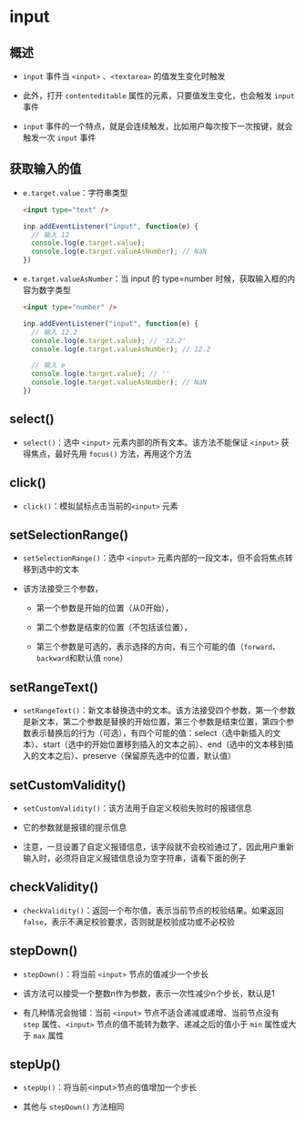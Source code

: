 # input

## 概述

+ `input` 事件当 `<input>` 、`<textarea>` 的值发生变化时触发

+ 此外，打开 `contenteditable` 属性的元素，只要值发生变化，也会触发 `input` 事件

+ `input` 事件的一个特点，就是会连续触发，比如用户每次按下一次按键，就会触发一次 `input` 事件

## 获取输入的值

+ `e.target.value`：字符串类型

    ```html
    <input type="text" />
    ```

    ```js
    inp.addEventListener("input", function(e) {
      // 输入 12
      console.log(e.target.value);
      console.log(e.target.valueAsNumber); // NaN
    })
    ```

+ `e.target.valueAsNumber`：当 input 的 type=number 时候，获取输入框的内容为数字类型

    ```html
    <input type="number" />
    ```

    ```js
    inp.addEventListener("input", function(e) {
      // 输入 12.2
      console.log(e.target.value); // '12.2'
      console.log(e.target.valueAsNumber); // 12.2

      // 输入 e
      console.log(e.target.value); // ''
      console.log(e.target.valueAsNumber); // NaN
    })
    ```

## select()

+ `select()`：选中 `<input>` 元素内部的所有文本。该方法不能保证 `<input>` 获得焦点，最好先用 `focus()` 方法，再用这个方法

## click()

+ `click()`：模拟鼠标点击当前的`<input>` 元素

## setSelectionRange()

+ `setSelectionRange()`：选中 `<input>` 元素内部的一段文本，但不会将焦点转移到选中的文本

+ 该方法接受三个参数，

  + 第一个参数是开始的位置（从0开始），

  + 第二个参数是结束的位置（不包括该位置），

  + 第三个参数是可选的，表示选择的方向，有三个可能的值（`forward`、`backward`和默认值 `none`）

## setRangeText()

+ `setRangeText()`：新文本替换选中的文本。该方法接受四个参数，第一个参数是新文本，第二个参数是替换的开始位置，第三个参数是结束位置，第四个参数表示替换后的行为（可选），有四个可能的值：select（选中新插入的文本）、start（选中的开始位置移到插入的文本之前）、end（选中的文本移到插入的文本之后）、preserve（保留原先选中的位置，默认值）

## setCustomValidity()

+ `setCustomValidity()`：该方法用于自定义校验失败时的报错信息

+ 它的参数就是报错的提示信息

+ 注意，一旦设置了自定义报错信息，该字段就不会校验通过了，因此用户重新输入时，必须将自定义报错信息设为空字符串，请看下面的例子

## checkValidity()

+ `checkValidity()`：返回一个布尔值，表示当前节点的校验结果。如果返回 `false`，表示不满足校验要求，否则就是校验成功或不必校验

## stepDown()

+ `stepDown()`：将当前 `<input>` 节点的值减少一个步长

+ 该方法可以接受一个整数n作为参数，表示一次性减少n个步长，默认是1

+ 有几种情况会抛错：当前 `<input>` 节点不适合递减或递增、当前节点没有 `step` 属性、`<input>` 节点的值不能转为数字、递减之后的值小于 `min` 属性或大于 `max` 属性

## stepUp()

+ `stepUp()`：将当前\<input>节点的值增加一个步长

+ 其他与 `stepDown()` 方法相同
